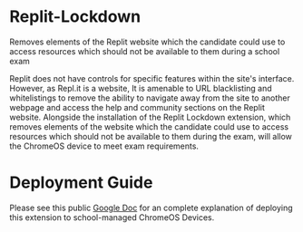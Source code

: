 # Replit-Lockdown
Removes elements of the Replit website which the candidate could use to access resources which should not be available to them during a school exam


Replit does not have controls for specific features within the site's interface. However, as Repl.it is a website, It is amenable to URL blacklisting and whitelistings to remove the ability to navigate away from the site to another webpage and access the help and community sections on the Replit website. Alongside the installation of the Replit Lockdown extension, which removes elements of the website which the candidate could use to access resources which should not be available to them during the exam, will allow the ChromeOS device to meet exam requirements.


# Deployment Guide 


Please see this public [Google Doc]( https://docs.google.com/document/d/1ZPJ_4seH8_T8s0HkmQyWh06jOt9jiqj32IK3n2sWx9Y/copy) for an complete explanation of deploying this extension to school-managed ChromeOS Devices.

